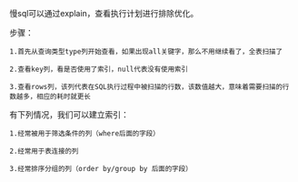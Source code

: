 慢sql可以通过explain，查看执行计划进行排除优化。

步骤：

```
1.首先从查询类型type列开始查看，如果出现all关键字，那么不用继续看了，全表扫描了

2.查看key列，看是否使用了索引，null代表没有使用索引

3.查看rows列，该列代表在SQL执行过程中被扫描的行数，该数值越大，意味着需要扫描的行数越多，相应的耗时就更长
```


有下列情况，我们可以建立索引：

```
1.经常被用于筛选条件的列（where后面的字段）

2.经常用于表连接的列

3.经常排序分组的列（order by/group by 后面的字段）
```